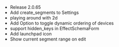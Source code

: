 + Release 2.0.65
+ Add create_segments to Settings
+ playing around with 2d
+ Add Option to toggle dynamic ordering of devices
+ support hidden_keys in EffectSchemaForm
+ Add launchpad icon
+ Show current segment range on edit